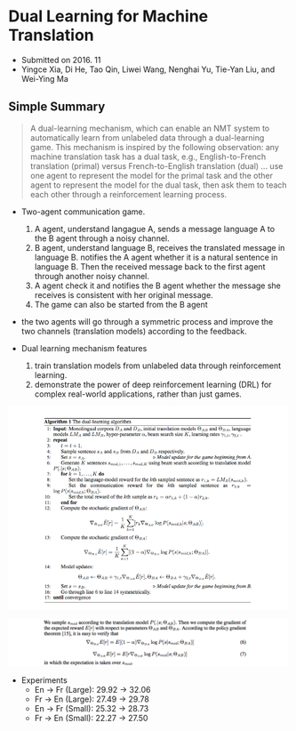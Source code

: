 # Dual Learning for Machine Translation

- Submitted on 2016. 11
- Yingce Xia, Di He, Tao Qin, Liwei Wang, Nenghai Yu, Tie-Yan Liu, and Wei-Ying Ma

## Simple Summary

>  A dual-learning mechanism, which can enable an NMT system to automatically learn from unlabeled data through a dual-learning game. This mechanism is inspired by the following observation: any machine translation task has a dual task, e.g., English-to-French translation (primal) versus French-to-English translation (dual) ... use one agent to represent the model for the primal task and the other agent to represent the model for the dual task, then ask them to teach each other through a reinforcement learning process.

- Two-agent communication game.
	1. A agent, understand langague A, sends a message language A to the B agent through a noisy channel.
	2. B agent, understand language B, receives the translated message in language B. notifies the A agent whether it is a natural sentence in language B. Then the received message back to the first agent through another noisy channel.
	3. A agent check it and notifies the B agent whether the message she receives is consistent with her original message.
	4. The game can also be started from the B agent
- the two agents will go through a symmetric process and improve the two channels (translation models) according to the feedback.


- Dual learning mechanism features
	1. train translation models from unlabeled data through reinforcement learning.
	2. demonstrate the power of deep reinforcement learning (DRL) for complex real-world applications, rather than just games.


![images](../../images/dual_learning_nmt_1.png)

![images](../../images/dual_learning_nmt_2.png)

- Experiments
	- En -> Fr (Large): 29.92 -> 32.06
	- Fr -> En (Large): 27.49 -> 29.78
	- En -> Fr (Small): 25.32 -> 28.73
	- Fr -> En (Small): 22.27 -> 27.50